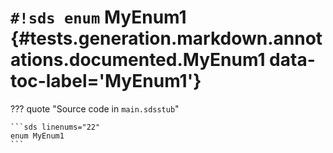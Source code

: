 # `#!sds enum` MyEnum1 {#tests.generation.markdown.annotations.documented.MyEnum1 data-toc-label='MyEnum1'}

??? quote "Source code in `main.sdsstub`"

    ```sds linenums="22"
    enum MyEnum1
    ```
